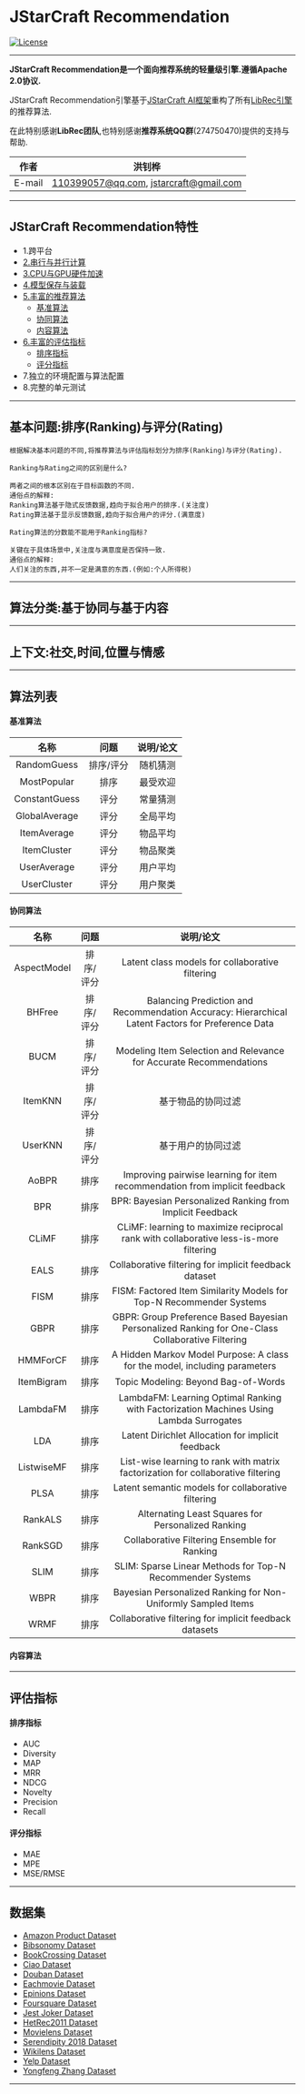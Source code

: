 JStarCraft Recommendation
==========

[![License](https://img.shields.io/badge/license-Apache%202-4EB1BA.svg)](https://www.apache.org/licenses/LICENSE-2.0.html)

*****

**JStarCraft Recommendation是一个面向推荐系统的轻量级引擎.遵循Apache 2.0协议.**

JStarCraft Recommendation引擎基于[JStarCraft AI框架](https://github.com/HongZhaoHua/jstarcraft-ai-1.0)重构了所有[LibRec引擎](https://github.com/guoguibing/librec)的推荐算法.

在此特别感谢**LibRec团队**,也特别感谢**推荐系统QQ群**(274750470)提供的支持与帮助.

|作者|洪钊桦|
|---|---
|E-mail|110399057@qq.com, jstarcraft@gmail.com

*****

## JStarCraft Recommendation特性

* 1.跨平台
* [2.串行与并行计算](https://github.com/HongZhaoHua/jstarcraft-ai-1.0)
* [3.CPU与GPU硬件加速](https://github.com/HongZhaoHua/jstarcraft-ai-1.0)
* [4.模型保存与装载](https://github.com/HongZhaoHua/jstarcraft-ai-1.0)
* [5.丰富的推荐算法](#算法列表)
    * [基准算法](#基准算法)
    * [协同算法](#协同算法)
    * [内容算法](#内容算法)
* [6.丰富的评估指标](#评估指标)
    * [排序指标](#排序指标)
    * [评分指标](#评分指标)
* 7.独立的环境配置与算法配置
* 8.完整的单元测试

*****

## 基本问题:排序(Ranking)与评分(Rating)

```
根据解决基本问题的不同,将推荐算法与评估指标划分为排序(Ranking)与评分(Rating).
```

```
Ranking与Rating之间的区别是什么?

两者之间的根本区别在于目标函数的不同.
通俗点的解释:
Ranking算法基于隐式反馈数据,趋向于拟合用户的排序.(关注度)
Rating算法基于显示反馈数据,趋向于拟合用户的评分.(满意度)
```

```
Rating算法的分数能不能用于Ranking指标?

关键在于具体场景中,关注度与满意度是否保持一致.
通俗点的解释:
人们关注的东西,并不一定是满意的东西.(例如:个人所得税)
```

*****

## 算法分类:基于协同与基于内容

*****

## 上下文:社交,时间,位置与情感

*****

## 算法列表

#### 基准算法

| 名称 | 问题 | 说明/论文 |
| :----: | :----: | :----: |
| RandomGuess | 排序/评分 | 随机猜测 |
| MostPopular | 排序 | 最受欢迎 |
| ConstantGuess | 评分 | 常量猜测 |
| GlobalAverage | 评分 | 全局平均 |
| ItemAverage | 评分 | 物品平均 |
| ItemCluster | 评分 | 物品聚类 |
| UserAverage | 评分 | 用户平均 |
| UserCluster | 评分 | 用户聚类 |

#### 协同算法

| 名称 | 问题 | 说明/论文 |
| :----: | :----: | :----: |
| AspectModel | 排序/评分 | Latent class models for collaborative filtering |
| BHFree | 排序/评分 | Balancing Prediction and Recommendation Accuracy: Hierarchical Latent Factors for Preference Data |
| BUCM | 排序/评分 | Modeling Item Selection and Relevance for Accurate Recommendations |
| ItemKNN | 排序/评分 | 基于物品的协同过滤 |
| UserKNN | 排序/评分 | 基于用户的协同过滤 |
| AoBPR | 排序 | Improving pairwise learning for item recommendation from implicit feedback |
| BPR | 排序 | BPR: Bayesian Personalized Ranking from Implicit Feedback |
| CLiMF | 排序 | CLiMF: learning to maximize reciprocal rank with collaborative less-is-more filtering |
| EALS | 排序 | Collaborative filtering for implicit feedback dataset |
| FISM | 排序 | FISM: Factored Item Similarity Models for Top-N Recommender Systems |
| GBPR | 排序 | GBPR: Group Preference Based Bayesian Personalized Ranking for One-Class Collaborative Filtering |
| HMMForCF | 排序 | A Hidden Markov Model Purpose: A class for the model, including parameters |
| ItemBigram | 排序 | Topic Modeling: Beyond Bag-of-Words |
| LambdaFM | 排序 | LambdaFM: Learning Optimal Ranking with Factorization Machines Using Lambda Surrogates |
| LDA | 排序 | Latent Dirichlet Allocation for implicit feedback |
| ListwiseMF | 排序 | List-wise learning to rank with matrix factorization for collaborative filtering |
| PLSA | 排序 | Latent semantic models for collaborative filtering |
| RankALS | 排序 | Alternating Least Squares for Personalized Ranking |
| RankSGD | 排序 | Collaborative Filtering Ensemble for Ranking |
| SLIM | 排序 | SLIM: Sparse Linear Methods for Top-N Recommender Systems |
| WBPR | 排序 | Bayesian Personalized Ranking for Non-Uniformly Sampled Items |
| WRMF | 排序 | Collaborative filtering for implicit feedback datasets |

#### 内容算法



*****

## 评估指标

#### 排序指标
- AUC
- Diversity
- MAP
- MRR
- NDCG
- Novelty
- Precision
- Recall

#### 评分指标
- MAE
- MPE
- MSE/RMSE

*****

## 数据集

* [Amazon Product Dataset](http://jmcauley.ucsd.edu/data/amazon/)
* [Bibsonomy Dataset](https://www.kde.cs.uni-kassel.de/wp-content/uploads/bibsonomy/)
* [BookCrossing Dataset](https://grouplens.org/datasets/book-crossing/)
* [Ciao Dataset](https://www.cse.msu.edu/~tangjili/datasetcode/truststudy.htm)
* [Douban Dataset](http://smiles.xjtu.edu.cn/Download/Download_Douban.html)
* [Eachmovie Dataset](https://grouplens.org/datasets/eachmovie/)
* [Epinions Dataset](http://www.trustlet.org/epinions.html)
* [Foursquare Dataset](https://sites.google.com/site/yangdingqi/home/foursquare-dataset)
* [Jest Joker Dataset](https://grouplens.org/datasets/jester/)
* [HetRec2011 Dataset](https://grouplens.org/datasets/hetrec-2011/)
* [Movielens Dataset](https://grouplens.org/datasets/movielens/)
* [Serendipity 2018 Dataset](https://grouplens.org/datasets/serendipity-2018/)
* [Wikilens Dataset](https://grouplens.org/datasets/wikilens/)
* [Yelp Dataset](https://www.yelp.com/dataset)
* [Yongfeng Zhang Dataset](http://yongfeng.me/dataset/)

*****
